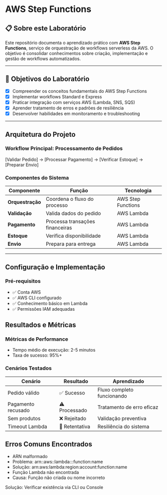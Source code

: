 # AWS Step Functions

## 📋 Sobre este Laboratório

Este repositório documenta o aprendizado prático com **AWS Step Functions**, serviço de orquestração de workflows serverless da AWS. O objetivo é consolidar conhecimentos sobre criação, implementação e gestão de workflows automatizados.

---

## 🎯 Objetivos do Laboratório

- [x] Compreender os conceitos fundamentais do AWS Step Functions
- [x] Implementar workflows Standard e Express
- [x] Praticar integração com serviços AWS (Lambda, SNS, SQS)
- [x] Aprender tratamento de erros e padrões de resiliência
- [x] Desenvolver habilidades em monitoramento e troubleshooting

---

## Arquitetura do Projeto

### Workflow Principal: Processamento de Pedidos

[Validar Pedido] → [Processar Pagamento] → [Verificar Estoque] → [Preparar Envio]


### Componentes do Sistema

| Componente | Função | Tecnologia |
|------------|--------|------------|
| **Orquestração** | Coordena o fluxo do processo | AWS Step Functions |
| **Validação** | Valida dados do pedido | AWS Lambda |
| **Pagamento** | Processa transações financeiras | AWS Lambda |
| **Estoque** | Verifica disponibilidade | AWS Lambda |
| **Envio** | Prepara para entrega | AWS Lambda |

---

## Configuração e Implementação

### Pré-requisitos
- ✅ Conta AWS
- ✅ AWS CLI configurado
- ✅ Conhecimento básico em Lambda
- ✅ Permissões IAM adequadas


## Resultados e Métricas

### Métricas de Performance
- Tempo médio de execução: 2-5 minutos
- Taxa de sucesso: 95%+

### Cenários Testados

| Cenário |	Resultado |	Aprendizado|
|---------|-----------|------------|
| Pedido válido | ✅ Sucesso |	Fluxo completo funcionando |
| Pagamento recusado | ⚠️ Processado | Tratamento de erro eficaz|
| Sem produtos |	❌ Rejeitado | Validação preventiva |
| Timeout Lambda |	🔄 Retentativa |	Resiliência do sistema |

## Erros Comuns Encontrados
- ARN malformado
- Problema: arn::aws::lambda:::function:name
- Solução: arn:aws:lambda:region:account:function:name
- Função Lambda não encontrada
- Causa: Função não criada ou nome incorreto

Solução: Verificar existência via CLI ou Console
